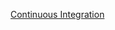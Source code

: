[Continuous Integration](https://hackernoon.com/continuous-integration-circleci-vs-travis-ci-vs-jenkins-41a1c2bd95f5?gi=5c65d2b83bf8)
